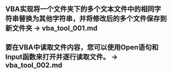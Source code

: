 ## VBA实现将一个文件夹下的多个文本文件中的相同字符串替换为其他字符串，并将修改后的多个文件保存到新文件夹 -> vba_tool_001.md

## 要在VBA中读取文件内容，您可以使用Open语句和Input函数来打开并逐行读取文件。 -> vba_tool_002.md